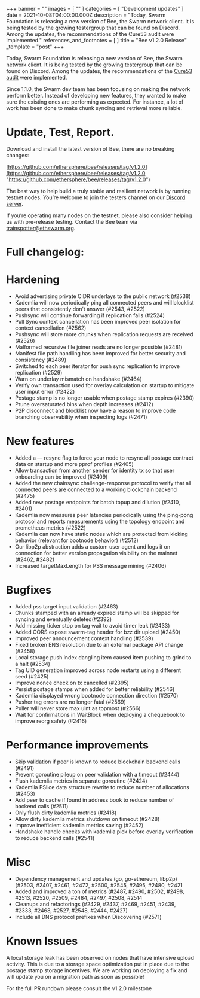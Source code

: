 +++
banner = ""
images = [ "" ]
categories = [ "Development updates" ]
date = 2021-10-08T04:00:00.000Z
description = "Today, Swarm Foundation is releasing a new version of Bee, the Swarm network client. It is being tested by the growing testergroup that can be found on Discord. Among the updates, the recommendations of the Cure53 audit were implemented."
references_and_footnotes = [ ]
title = "Bee v1.2.0 Release"
_template = "post"
+++

Today, Swarm Foundation is releasing a new version of Bee, the Swarm network client. It is being tested by the growing testergroup that can be found on Discord. Among the updates, the recommendations of the [Cure53 audit](https://medium.com/ethereum-swarm/cure53-audit-report-results-9d9d1b683eaf) were implemented.

Since 1.1.0, the Swarm dev team has been focusing on making the network perform better. Instead of developing new features, they wanted to make sure the existing ones are performing as expected. For instance, a lot of work has been done to make chunk syncing and retrieval more reliable.

# Update, Test, Report.

Download and install the latest version of Bee, there are no breaking changes:

[https://github.com/ethersphere/bee/releases/tag/v1.2.0](https://github.com/ethersphere/bee/releases/tag/v1.2.0 "https://github.com/ethersphere/bee/releases/tag/v1.2.0")

The best way to help build a truly stable and resilient network is by running testnet nodes. You’re welcome to join the testers channel on our [Discord server](https://discord.gg/bpQ3sUpHBm).

If you’re operating many nodes on the testnet, please also consider helping us with pre-release testing. Contact the Bee team via trainspotter@ethswarm.org.

# **Full changelog:**

# Hardening

- Avoid advertising private CIDR underlays to the public network (#2538)
- Kademlia will now periodically ping all connected peers and will blocklist peers that consistently don’t answer (#2543, #2522)
- Pushsync will continue forwarding if replication fails (#2524)
- Pull Sync context cancellation has been improved peer isolation for context cancellation (#2562)
- Pushsync will store more chunks when replication requests are received (#2526)
- Malformed recursive file joiner reads are no longer possible (#2481)
- Manifest file path handling has been improved for better security and consistency (#2489)
- Switched to each peer iterator for push sync replication to improve replication (#2529)
- Warn on underlay mismatch on handshake (#2464)
- Verify own transaction used for overlay calculation on startup to mitigate user input error (#2422)
- Postage stamp is no longer usable when postage stamp expires (#2390)
- Prune oversaturated bins when depth increases (#2412)
- P2P disconnect and blocklist now have a reason to improve code branching observability when inspecting logs (#2471)

# New features

- Added a — resync flag to force your node to resync all postage contract data on startup and more pprof profiles (#2405)
- Allow transaction from another sender for identity tx so that user onboarding can be improved (#2409)
- Added the new chainsync challenge-response protocol to verify that all connected peers are connected to a working blockchain backend (#2475)
- Added new postage endpoints for batch topup and dilution (#2410, #2401)
- Kademlia now measures peer latencies periodically using the ping-pong protocol and reports measurements using the topology endpoint and prometheus metrics (#2522)
- Kademlia can now have static nodes which are protected from kicking behavior (relevant for bootnode behavior) (#2512)
- Our libp2p abstraction adds a custom user agent and logs it on connection for better version propagation visibility on the mainnet (#2462, #2482)
- Increased targetMaxLength for PSS message mining (#2406)

# Bugfixes

- Added pss target input validation (#2463)
- Chunks stamped with an already expired stamp will be skipped for syncing and eventually deleted(#2392)
- Add missing ticker stop on tag wait to avoid timer leak (#2433)
- Added CORS expose swarm-tag header for bzz dir upload (#2450)
- Improved peer announcement context handling (#2539)
- Fixed broken ENS resolution due to an external package API change (#2458)
- Local storage push index dangling item caused item pushing to grind to a halt (#2534)
- Tag UID generation improved across node restarts using a different seed (#2425)
- Improve nonce check on tx cancelled (#2395)
- Persist postage stamps when added for better reliability (#2546)
- Kademlia displayed wrong bootnode connection direction (#2570)
- Pusher tag errors are no longer fatal (#2569)
- Puller will never store max uint as topmost (#2566)
- Wait for confirmations in WaitBlock when deploying a chequebook to improve reorg safety (#2416)

# Performance improvements

- Skip validation if peer is known to reduce blockchain backend calls (#2491)
- Prevent goroutine pileup on peer validation with a timeout (#2444)
- Flush kademlia metrics in separate goroutine (#2424)
- Kademlia PSlice data structure rewrite to reduce number of allocations (#2453)
- Add peer to cache if found in address book to reduce number of backend calls (#2511)
- Only flush dirty kademlia metrics (#2418)
- Allow dirty kademlia metrics shutdown on timeout (#2428)
- Improve inefficient kademlia metrics saving (#2452)
- Handshake handle checks with kademlia pick before overlay verification to reduce backend calls (#2541)

# Misc

- Dependency management and updates (go, go-ethereum, libp2p) (#2503, #2407, #2461, #2472, #2500, #2545, #2495, #2480, #2421
- Added and improved a ton of metrics (#2487, #2490, #2502, #2498, #2513, #2520, #2509, #2484, #2497, #2508, #2514
- Cleanups and refactorings (#2429, #2437, #2469, #2451, #2439, #2333, #2468, #2527, #2548, #2444, #2427)
- Include all DNS protocol prefixes when Discovering (#2571)

# Known Issues

A local storage leak has been observed on nodes that have intensive upload activity. This is due to a storage space optimization put in place due to the postage stamp storage incentives. We are working on deploying a fix and will update you on a migration path as soon as possible!

For the full PR rundown please consult the v1.2.0 milestone
